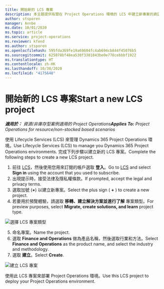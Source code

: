 ```yaml
---
title: 開始新的 LCS 專案
description: 本主題提供有關在 Project Operations 環境的 LCS 中建立新專案的資訊。
author: stsporen
manager: Annbe
ms.date: 10/01/2020
ms.topic: article
ms.service: project-operations
ms.reviewer: kfend
ms.author: stsporen
ms.openlocfilehash: 595fda369fe19a69604fc4ab694cb844f45076b5
ms.sourcegitcommit: 625878bf48ea530f3381843be0e778cebbbf1922
ms.translationtype: HT
ms.contentlocale: zh-HK
ms.lasthandoff: 10/30/2020
ms.locfileid: "4175648"
---
```

# <a name="start-a-new-lcs-project"></a><span data-ttu-id="aa748-103">開始新的 LCS 專案</span><span class="sxs-lookup"><span data-stu-id="aa748-103">Start a new LCS project</span></span>

<span data-ttu-id="aa748-104">_**適用於：** 資源/非庫存型案例適用的 Project Operations_</span><span class="sxs-lookup"><span data-stu-id="aa748-104">_**Applies To:** Project Operations for resource/non-stocked based scenarios_</span></span>

<span data-ttu-id="aa748-105">使用 Lifecycle Services (LCS) 來管理 Dynamics 365 Project Operations 環境。</span><span class="sxs-lookup"><span data-stu-id="aa748-105">Use Lifecycle Services (LCS) to manage you Dynamics 365 Project Operations environments.</span></span> <span data-ttu-id="aa748-106">完成下列步驟以建立新的 LCS 專案。</span><span class="sxs-lookup"><span data-stu-id="aa748-106">Complete the following steps to create a new LCS project.</span></span>

1. <span data-ttu-id="aa748-107">前往 [LCS](https://lcs.dynamics.com/Logon/Index)，然後使用您用來訂閱的帳戶選取 **登入**。</span><span class="sxs-lookup"><span data-stu-id="aa748-107">Go to [LCS](https://lcs.dynamics.com/Logon/Index) and select **Sign in** using the account that you used to subscribe.</span></span>
2. <span data-ttu-id="aa748-108">出現提示時，接受法律及隱私權條款。</span><span class="sxs-lookup"><span data-stu-id="aa748-108">If prompted, accept the legal and privacy terms.</span></span>
3. <span data-ttu-id="aa748-109">選取加號 (**+**) 以建立新專案。</span><span class="sxs-lookup"><span data-stu-id="aa748-109">Select the plus sign ( **+** ) to create a new project.</span></span>
4. <span data-ttu-id="aa748-110">若要用於預覽體驗，請選取 **移轉、建立解決方案並進行了解** 專案類型。</span><span class="sxs-lookup"><span data-stu-id="aa748-110">For preview purposes, select **Migrate, create solutions, and learn** project type.</span></span>

  ![選擇 LCS 專案類型](./media/create-lcs-1.png)

5. <span data-ttu-id="aa748-112">命名專案。</span><span class="sxs-lookup"><span data-stu-id="aa748-112">Name the project.</span></span> 
6. <span data-ttu-id="aa748-113">選取 **Finance and Operations** 做為產品名稱，然後選取行業和方法。</span><span class="sxs-lookup"><span data-stu-id="aa748-113">Select **Finance and Operations** as the product name, and select the industry and methodology.</span></span> 
7. <span data-ttu-id="aa748-114">選取 **建立**。</span><span class="sxs-lookup"><span data-stu-id="aa748-114">Select **Create**.</span></span>

![建立 LCS 專案](./media/create-lcs-2.png)

<span data-ttu-id="aa748-116">使用此 LCS 專案來部署 Project Operations 環境。</span><span class="sxs-lookup"><span data-stu-id="aa748-116">Use this LCS project to deploy your Project Operations environment.</span></span>

